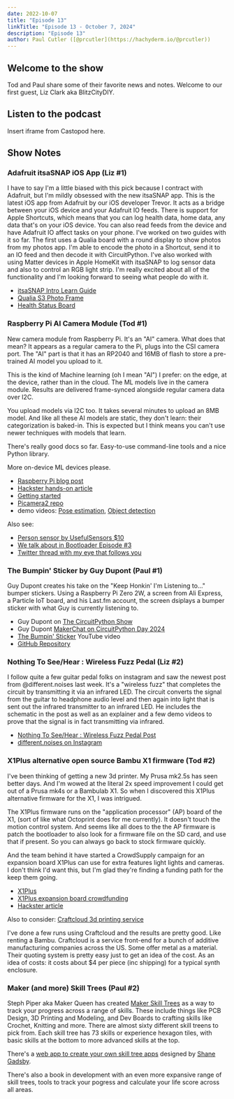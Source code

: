```yaml
---
date: 2022-10-07
title: "Episode 13"
linkTitle: "Episode 13 - October 7, 2024"
description: "Episode 13"
author: Paul Cutler ([@prcutler](https://hachyderm.io/@prcutler))
---
```


## Welcome to the show

Tod and Paul share some of their favorite news and notes. Welcome to our first guest, Liz Clark aka BlitzCityDIY.

## Listen to the podcast

Insert iframe from Castopod here.

## Show Notes

### Adafruit itsaSNAP iOS App (Liz #1)
I have to say I'm a little biased with this pick because I contract with Adafruit, but I'm mildly obsessed with the new itsaSNAP app. This is the latest iOS app from Adafruit by our iOS developer Trevor. It acts as a bridge between your iOS device and your Adafruit IO feeds. There is support for Apple Shortcuts, which means that you can log health data, home data, any data that's on your iOS device. You can also read feeds from the device and have Adafruit IO affect tasks on your phone. I've worked on two guides with it so far. The first uses a Qualia board with a round display to show photos from my photos app. I'm able to encode the photo in a Shortcut, send it to an IO feed and then decode it with CircuitPython. I've also worked with using Matter devices in Apple HomeKit with itsaSNAP to log sensor data and also to control an RGB light strip. I'm really excited about all of the functionality and I'm looking forward to seeing what people do with it.

  - [itsaSNAP Intro Learn Guide](https://learn.adafruit.com/it-s-a-snap-by-adafruit/overview)
  - [Qualia S3 Photo Frame](https://learn.adafruit.com/qualia-s3-ios-photo-display-with-itsasnap)
  - [Health Status Board](https://learn.adafruit.com/itssnap-apple-fitness-status-board)

### Raspberry Pi AI Camera Module (Tod #1)
New camera module from Raspberry Pi. It's an "AI" camera.  What does that mean?
It appears as a regular camera to the Pi, plugs into the CSI camera port.
The "AI" part is that it has an RP2040 and 16MB of flash to store a pre-trained AI model you upload
to it.

This is the kind of Machine learning (oh I mean "AI") I prefer: on the edge, at the device, rather than in the cloud.
The ML models live in the camera module. Results are delivered frame-synced alongside regular camera data over I2C.

You upload models via I2C too. It takes several minutes to upload an 8MB model.
And like all these AI models are static, they don't learn: their categorization is baked-in.
This is expected but I think means you can't use newer techniques with models that learn.

There's really good docs so far. Easy-to-use command-line tools and a nice Python library.

More on-device ML devices please.

  - [Raspberry Pi blog post](https://www.raspberrypi.com/news/raspberry-pi-ai-camera-on-sale-now/)
  - [Hackster hands-on article]( https://www.hackster.io/news/raspberry-pi-s-ai-eye-hands-on-with-the-raspberry-pi-ai-camera-module-383fb34afcf7)
  - [Getting started](https://www.raspberrypi.com/documentation/accessories/ai-camera.html)
  - [Picamera2 repo](https://github.com/raspberrypi/picamera2)
  - demo videos: [Pose estimation](https://www.youtube.com/watch?v=rloJNA_VuSA), [Object detection](https://www.youtube.com/watch?v=D-foRupzOiY)

  Also see:

  - [Person sensor by UsefulSensors $10](https://www.sparkfun.com/products/21231)
  - [We talk about in Bootloader Episode #3](https://thebootloader.net/blog/2022/10/24/episode-3-the-middle-is-a-pumpkin/#person-sensor-by-useful-sensorshttpswwwsparkfuncomproducts21231-tod-2-935)
  - [Twitter thread with my eye that follows you](https://x.com/todbot/status/1584662808691896320)


### The Bumpin' Sticker by Guy Dupont (Paul #1)
Guy Dupont creates his take on the "Keep Honkin' I'm Listening to..." bumper stickers.  Using a Raspberry Pi Zero 2W, a screen from Ali Express, a Particle IoT board, and his Last.fm account, the screen dsiplays a bumper sticker with what Guy is currently listening to.
* Guy Dupont on [The CircuitPython Show](https://www.circuitpythonshow.com/@circuitpythonshow/episodes/guy-dupont)
* Guy Dupont [MakerChat on CircuitPython Day 2024](https://www.youtube.com/watch?v=cJ2dCxfGfyk)
* [The Bumpin' Sticker](https://www.youtube.com/watch?v=mWRPRW6pHIY) YouTube video
* [GitHub Repository](https://github.com/dupontgu/now-playing-bumper-sticker)

### Nothing To See/Hear : Wireless Fuzz Pedal (Liz #2)
I follow quite a few guitar pedal folks on instagram and saw the newest post from @different.noises last week. It's a "wireless fuzz" that completes the circuit by transmitting it via an infrared LED. The circuit converts the signal from the guitar to headphone audio level and then again into light that is sent out the infrared transmitter to an infrared LED. He includes the schematic in the post as well as an explainer and a few demo videos to prove that the signal is in fact transmitting via infrared.
  - [Nothing To See/Hear : Wireless Fuzz Pedal Post](https://www.instagram.com/p/DAb1d48TZ7N/?igsh=bjBtaDZtaWl5YWs0&img_index=1)
  - [different.noises on Instagram](https://www.instagram.com/different.noises/)

### X1Plus alternative open source Bambu X1 firmware (Tod #2)

I've been thinking of getting a new 3d printer. My Prusa mk2.5s has seen better days.
And I'm wowed at the literal 2x speed improvement I could get out of a Prusa mk4s or a Bambulab X1.
So when I discovered this X1Plus alternative firmware for the X1, I was intrigued.

The X1Plus firmware runs on the "application processor" (AP) board of the X1,
(sort of like what Octoprint does for me currently). It doesn't touch the motion control system.
And seems like all does to the the AP firmware is patch the bootloader to also look for a firmware file on the SD card, and use that if present.
So you can always go back to stock firmware quickly.

And the team behind it have started a CrowdSupply campaign for an expansion board X1Plus can use for
extra features light lights and cameras.  I don't think I'd want this, but I'm glad they're finding a funding path for the keep them going.

  - [X1Plus](https://github.com/X1Plus/X1Plus/wiki)
  - [X1Plus expansion board crowdfunding](https://www.crowdsupply.com/accelerated-tech/x1plus-expansion-board)
  - [Hackster article](https://www.crowdsupply.com/accelerated-tech/x1plus-expansion-board)

Also to consider: [Craftcloud 3d printing service](https://craftcloud3d.com/)

I've done a few runs using Craftcloud and the results are pretty good. Like renting a Bambu.
Craftcloud is a service front-end for a bunch of additive manufacturing companies across the US.
Some offer metal as a material.  Their quoting system is pretty easy just to get an idea of the cost.
As an idea of costs: it costs about $4 per piece (inc shipping) for a typical synth enclosure.

### Maker (and more) Skill Trees (Paul #2)
Steph Piper aka Maker Queen has created [Maker Skill Trees](https://www.makerqueen.com.au/skill-trees-1) as a way to track your progress across a range of skills.  These include things like PCB Design, 3D Printing and Modeling, and Dev Boards to crafting skills like Crochet, Knitting and more.  There are almost sixty different skill treens to pick from.  Each skill tree has 73 skills or experience hexagon tiles, with basic skills at the bottom to more advanced skills at the top.

There's a [web app to create your own skill tree apps](https://schme16.github.io/MakerSkillTree-Generator/) designed by [Shane Gadsby](https://github.com/schme16).

There's also a book in development with an even more expansive range of skill trees, tools to track your pogress and calculate your life score across all areas.
